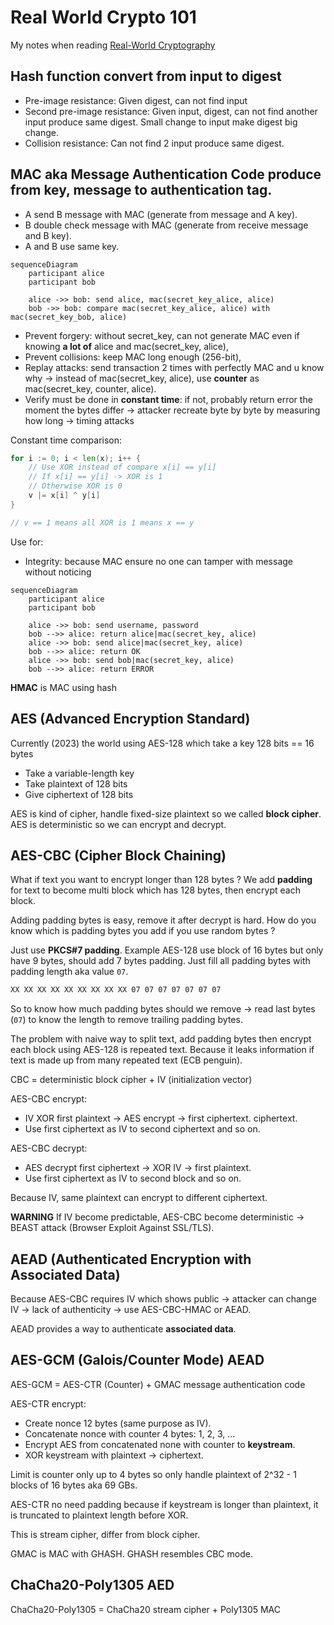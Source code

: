 # Real World Crypto 101

My notes when reading
[Real-World Cryptography](https://www.manning.com/books/real-world-cryptography)

## **Hash** function convert from input to digest

- Pre-image resistance: Given digest, can not find input
- Second pre-image resistance: Given input, digest, can not find another input
  produce same digest. Small change to input make digest big change.
- Collision resistance: Can not find 2 input produce same digest.

## **MAC** aka Message Authentication Code produce from key, message to authentication tag.

- A send B message with MAC (generate from message and A key).
- B double check message with MAC (generate from receive message and B key).
- A and B use same key.

```mermaid
sequenceDiagram
    participant alice
    participant bob

    alice ->> bob: send alice, mac(secret_key_alice, alice)
    bob ->> bob: compare mac(secret_key_alice, alice) with mac(secret_key_bob, alice)
```

- Prevent forgery: without secret_key, can not generate MAC even if knowing **a
  lot of** alice and mac(secret_key, alice),
- Prevent collisions: keep MAC long enough (256-bit),
- Replay attacks: send transaction 2 times with perfectly MAC and u know why ->
  instead of mac(secret_key, alice), use **counter** as mac(secret_key, counter,
  alice).
- Verify must be done in **constant time**: if not, probably return error the
  moment the bytes differ -> attacker recreate byte by byte by measuring how
  long -> timing attacks

Constant time comparison:

```go
for i := 0; i < len(x); i++ {
    // Use XOR instead of compare x[i] == y[i]
    // If x[i] == y[i] -> XOR is 1
    // Otherwise XOR is 0
    v |= x[i] ^ y[i]
}

// v == 1 means all XOR is 1 means x == y
```

Use for:

- Integrity: because MAC ensure no one can tamper with message without noticing

```mermaid
sequenceDiagram
    participant alice
    participant bob

    alice ->> bob: send username, password
    bob -->> alice: return alice|mac(secret_key, alice)
    alice ->> bob: send alice|mac(secret_key, alice)
    bob -->> alice: return OK
    alice ->> bob: send bob|mac(secret_key, alice)
    bob -->> alice: return ERROR
```

**HMAC** is MAC using hash

## AES (Advanced Encryption Standard)

Currently (2023) the world using AES-128 which take a key 128 bits == 16 bytes

- Take a variable-length key
- Take plaintext of 128 bits
- Give ciphertext of 128 bits

AES is kind of cipher, handle fixed-size plaintext so we called **block
cipher**. AES is deterministic so we can encrypt and decrypt.

## AES-CBC (Cipher Block Chaining)

What if text you want to encrypt longer than 128 bytes ? We add **padding** for
text to become multi block which has 128 bytes, then encrypt each block.

Adding padding bytes is easy, remove it after decrypt is hard. How do you know
which is padding bytes you add if you use random bytes ?

Just use **PKCS#7 padding**. Example AES-128 use block of 16 bytes but only have
9 bytes, should add 7 bytes padding. Just fill all padding bytes with padding
length aka value `07`.

```txt
XX XX XX XX XX XX XX XX XX 07 07 07 07 07 07 07
```

So to know how much padding bytes should we remove -> read last bytes (`07`) to
know the length to remove trailing padding bytes.

The problem with naive way to split text, add padding bytes then encrypt each
block using AES-128 is repeated text. Because it leaks information if text is
made up from many repeated text (ECB penguin).

CBC = deterministic block cipher + IV (initialization vector)

AES-CBC encrypt:

- IV XOR first plaintext -> AES encrypt -> first ciphertext. ciphertext.
- Use first ciphertext as IV to second ciphertext and so on.

AES-CBC decrypt:

- AES decrypt first ciphertext -> XOR IV -> first plaintext.
- Use first ciphertext as IV to second block and so on.

Because IV, same plaintext can encrypt to different ciphertext.

**WARNING** If IV become predictable, AES-CBC become deterministic -> BEAST
attack (Browser Exploit Against SSL/TLS).

## AEAD (Authenticated Encryption with Associated Data)

Because AES-CBC requires IV which shows public -> attacker can change IV -> lack
of authenticity -> use AES-CBC-HMAC or AEAD.

AEAD provides a way to authenticate **associated data**.

## AES-GCM (Galois/Counter Mode) AEAD

AES-GCM = AES-CTR (Counter) + GMAC message authentication code

AES-CTR encrypt:

- Create nonce 12 bytes (same purpose as IV).
- Concatenate nonce with counter 4 bytes: 1, 2, 3, ...
- Encrypt AES from concatenated none with counter to **keystream**.
- XOR keystream with plaintext -> ciphertext.

Limit is counter only up to 4 bytes so only handle plaintext of 2^32 - 1 blocks
of 16 bytes aka 69 GBs.

AES-CTR no need padding because if keystream is longer than plaintext, it is
truncated to plaintext length before XOR.

This is stream cipher, differ from block cipher.

GMAC is MAC with GHASH. GHASH resembles CBC mode.

## ChaCha20-Poly1305 AED

ChaCha20-Poly1305 = ChaCha20 stream cipher + Poly1305 MAC
